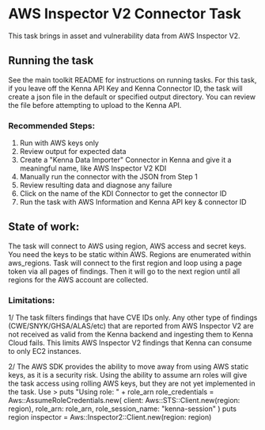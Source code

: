 # AWS Inspector V2 Connector Task

This task brings in asset and vulnerability data from AWS Inspector V2.

## Running the task

See the main toolkit README for instructions on running tasks. For this task, if you leave off the Kenna API Key and Kenna Connector ID, the task will create a json file in the default or specified output directory. You can review the file before attempting to upload to the Kenna API.

### Recommended Steps:

1. Run with AWS keys only
2. Review output for expected data
3. Create a "Kenna Data Importer" Connector in Kenna and give it a meaningful name, like AWS Inspector V2 KDI
4. Manually run the connector with the JSON from Step 1
5. Review resulting data and diagnose any failure
6. Click on the name of the KDI Connector to get the connector ID
7. Run the task with AWS Information and Kenna API key & connector ID

## State of work:

The task will connect to AWS using region, AWS access and secret keys. You need the keys to be static within AWS. Regions are enumerated within aws_regions.
Task will connect to the first region and loop using a page token via all pages of findings. Then it will go to the next region until all regions for the AWS account are collected.

### Limitations:

1/ The task filters findings that have CVE IDs only. Any other type of findings (CWE/SNYK/GHSA/ALAS/etc) that are reported from AWS Inspector V2 are not received as valid from the Kenna backend and ingesting them to Kenna Cloud fails. This limits AWS Inspector V2 findings that Kenna can consume to only EC2 instances.

2/ The AWS SDK provides the ability to move away from using AWS static keys, as it is a security risk. Using the ability to assume arn roles will give the task access using rolling AWS keys, but they are not yet implemented in the task.
Use >
puts "Using role: " + role_arn
              role_credentials = Aws::AssumeRoleCredentials.new(
                client: Aws::STS::Client.new(region: region),
                role_arn: role_arn,
                role_session_name: "kenna-session"
              )
              puts region
              inspector = Aws::Inspector2::Client.new(region: region)
